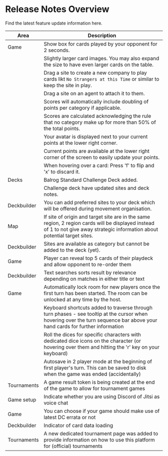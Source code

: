 # Release Notes Overview 

Find the latest feature update information here.

| Area | Description | 
| --- | --- |
| Game | Show box for cards played by your opponent for 2 seconds. |
|  | Slightly larger card images. You may also expand the size to have even larger cards on the table. |
|  | Drag a site to create a new company to play cards likt `No Strangers at this Time` or similar to keep the site in play. |
|  | Drag a site on an agent to attach it to them. |
|  | Scores will automatically include doubling of points per category if applicable. |
|  | Scores are calculated acknowledging the rule that no category make up for more than 50% of the total points.  |
|  | Your avatar is displayed next to your current points at the lower right corner.  |
|  | Current points are available at the lower right corner of the screen to easily update your points. |
|  | When hovering over a card: Press 'f' to flip and 'x' to discard it. |
| Decks | Balrog Standard Challenge Deck added. |
|  | Challenge deck have updated sites and deck notes. |
| Deckbuilder | You can add preferred sites to your deck which will be offered during movement organisation. |
| Map | If site of origin and target site are in the same region, 2 region cards will be displayed instead of 1 to not give away strategic information about potential target sites.  |
| Deckbuilder | Sites are available as category but cannot be added to the deck (yet). |
| Game | Player can reveal top 5 cards of their playdeck and allow opponent to re-order them |
| Deckbuilder | Text searches sorts result by relevance depending on matches in either title or text |
| Game  | Automatically lock room for new players once the first turn has been started. The room can be unlocked at any time by the host. |
|   | Keyboard shortcuts added to traverse through turn phases - see tooltip at the cursor when hovering over the turn sequence bar above your hand cards for further information |
|   | Roll the dices for specific characters with dedicated dice icons on the character (or hovering over them and hitting the 'r' key on your keyboard) |
|   | Autosave in 2 player mode at the beginning of first player's turn. This can be saved to disk when the game was ended (accidentally) |
| Tournaments  | A game result token is being created at the end of the game to allow for tournament games |
| Game setup | Indicate whether you are using Discord of Jitsi as voice chat |
| Game | You can choose if your game should make use of latest DC errata or not |
| Deckbuilder | Indicator of card data loading |
| Tournaments  | A new dedicated tournament page was added to provide information on how to use this platform for (official) tournaments |
